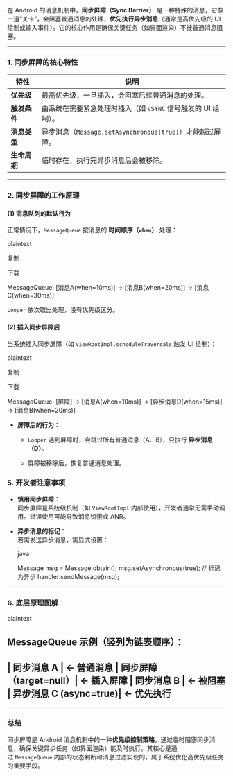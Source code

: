 在 Android 的消息机制中，**同步屏障（Sync Barrier）** 是一种特殊的消息，它像一道“关卡”，会阻塞普通消息的处理，**优先执行异步消息**（通常是高优先级的 UI 绘制或输入事件）。它的核心作用是确保关键任务（如界面渲染）不被普通消息阻塞。

---

### **1. 同步屏障的核心特性**

|特性|说明|
|---|---|
|**优先级**|最高优先级，一旦插入，会阻塞后续普通消息的处理。|
|**触发条件**|由系统在需要紧急处理时插入（如 `VSYNC` 信号触发的 UI 绘制）。|
|**消息类型**|异步消息（`Message.setAsynchronous(true)`）才能越过屏障。|
|**生命周期**|临时存在，执行完异步消息后会被移除。|

---

### **2. 同步屏障的工作原理**

#### **(1) 消息队列的默认行为**

正常情况下，`MessageQueue` 按消息的 **时间顺序（`when`）** 处理：

plaintext

复制

下载

MessageQueue: [消息A(when=10ms)] → [消息B(when=20ms)] → [消息C(when=30ms)]

`Looper` 依次取出处理，没有优先级区分。

#### **(2) 插入同步屏障后**

当系统插入同步屏障（如 `ViewRootImpl.scheduleTraversals` 触发 UI 绘制）：

plaintext

复制

下载

MessageQueue: [屏障] → [消息A(when=10ms)] → [异步消息D(when=15ms)] → [消息B(when=20ms)]

- **屏障后的行为**：
    
    - `Looper` 遇到屏障时，会跳过所有普通消息（A、B），只执行 **异步消息（D）**。
        
    - 屏障被移除后，恢复普通消息处理。



### 5. **开发者注意事项**

- **慎用同步屏障**：  
    同步屏障是系统级机制（如 `ViewRootImpl` 内部使用），开发者通常无需手动调用。错误使用可能导致消息饥饿或 ANR。
    
- **异步消息的标记**：  
    若需发送异步消息，需显式设置：
    
    java
    
    Message msg = Message.obtain();
    msg.setAsynchronous(true); // 标记为异步
    handler.sendMessage(msg);
    

---

### 6. **底层原理图解**

plaintext

MessageQueue 示例（竖列为链表顺序）：
---------------------
| 同步消息 A          | ← 普通消息
| 同步屏障（target=null）| ← 插入屏障
| 同步消息 B          | ← 被阻塞
| 异步消息 C (async=true)| ← 优先执行
---------------------

---

### 总结

同步屏障是 Android 消息机制中的一种**优先级控制策略**，通过临时阻塞同步消息，确保关键异步任务（如界面渲染）能及时执行。其核心是通过 `MessageQueue` 内部的状态判断和消息过滤实现的，属于系统优化高优先级任务的重要手段。